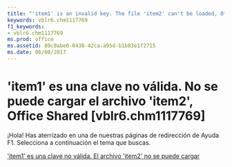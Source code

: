 ```yaml
---
title: "'item1' is an invalid key. The file 'item2' can't be loaded, Office Shared [vblr6.chm1117769]"
keywords: vblr6.chm1117769
f1_keywords:
- vblr6.chm1117769
ms.prod: office
ms.assetid: 89c0abe0-0438-42ca-a95d-b1b83e1f2715
ms.date: 06/08/2017
---
```





# 'item1' es una clave no válida. No se puede cargar el archivo 'item2', Office Shared [vblr6.chm1117769]

¡Hola! Has aterrizado en una de nuestras páginas de redirección de Ayuda F1. Selecciona a continuación el tema que buscas.


 ['item1' es una clave no válida. El archivo 'item2' no se puede cargar](http://msdn.microsoft.com/library/-item1-is-an-invalid-key.-the-file-item2-can-t-be-loaded%28Office.15%29.aspx)


